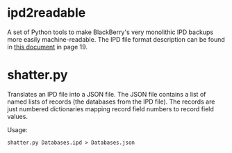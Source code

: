 ipd2readable
============

A set of Python tools to make BlackBerry's very monolithic IPD backups more easily machine-readable. The IPD file format description can be found in [this document][ipd] in page 19.

# shatter.py

Translates an IPD file into a JSON file. The JSON file contains a list of named lists of records (the databases from the IPD file). The records are just numbered dictionaries mapping record field numbers to record field values.

Usage:

    shatter.py Databases.ipd > Databases.json

[ipd]: http://us.blackberry.com/devjournals/resources/journals/jan_2006/BlackBerryDeveloperJournal-0301.pdf

